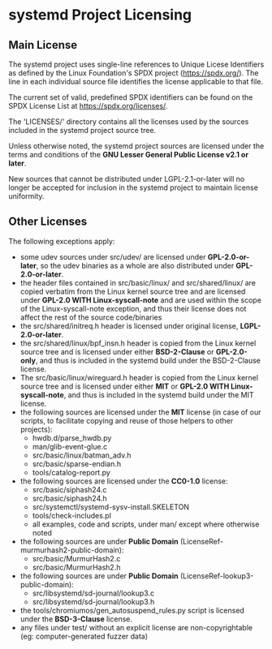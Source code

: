 # systemd Project Licensing

## Main License

The systemd project uses single-line references to Unique Licese Identifiers as
defined by the Linux Foundation's SPDX project (https://spdx.org/). The line in
each individual source file identifies the license applicable to that file.

The current set of valid, predefined SPDX identifiers can be found on the SPDX
License List at https://spdx.org/licenses/.

The 'LICENSES/' directory contains all the licenses used by the sources included in
the systemd project source tree.

Unless otherwise noted, the systemd project sources are licensed under the terms
and conditions of the **GNU Lesser General Public License v2.1 or later**.

New sources that cannot be distributed under LGPL-2.1-or-later will no longer
be accepted for inclusion in the systemd project to maintain license uniformity.

## Other Licenses

The following exceptions apply:

 * some udev sources under src/udev/ are licensed under **GPL-2.0-or-later**, so the
   udev binaries as a whole are also distributed under **GPL-2.0-or-later**.
 * the header files contained in src/basic/linux/ and src/shared/linux/ are copied
   verbatim from the Linux kernel source tree and are licensed under **GPL-2.0 WITH
   Linux-syscall-note** and are used within the scope of the Linux-syscall-note
   exception, and thus their license does not affect the rest of the source
   code/binaries
 * the src/shared/initreq.h header is licensed under original license,
   **LGPL-2.0-or-later**.
 * the src/shared/linux/bpf_insn.h header is copied from the Linux kernel
   source tree and is licensed under either **BSD-2-Clause** or **GPL-2.0-only**,
   and thus is included in the systemd build under the BSD-2-Clause license.
 * The src/basic/linux/wireguard.h header is copied from the Linux kernel
   source tree and is licensed under either **MIT** or **GPL-2.0 WITH Linux-syscall-note**,
   and thus is included in the systemd build under the MIT license.
 * the following sources are licensed under the **MIT** license (in case of our
   scripts, to facilitate copying and reuse of those helpers to other projects):
   - hwdb.d/parse_hwdb.py
   - man/glib-event-glue.c
   - src/basic/linux/batman_adv.h
   - src/basic/sparse-endian.h
   - tools/catalog-report.py
 * the following sources are licensed under the **CC0-1.0** license:
   - src/basic/siphash24.c
   - src/basic/siphash24.h
   - src/systemctl/systemd-sysv-install.SKELETON
   - tools/check-includes.pl
   - all examples, code and scripts, under man/ except where otherwise noted
 * the following sources are under **Public Domain** (LicenseRef-murmurhash2-public-domain):
   - src/basic/MurmurHash2.c
   - src/basic/MurmurHash2.h
 * the following sources are under **Public Domain** (LicenseRef-lookup3-public-domain):
   - src/libsystemd/sd-journal/lookup3.c
   - src/libsystemd/sd-journal/lookup3.h
 * the tools/chromiumos/gen_autosuspend_rules.py script is licensed under the
   **BSD-3-Clause** license.
 * any files under test/ without an explicit license are non-copyrightable
   (eg: computer-generated fuzzer data)
